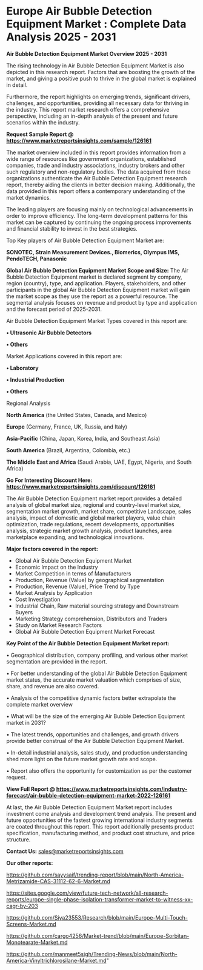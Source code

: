 # Europe Air Bubble Detection Equipment Market : Complete Data Analysis 2025 - 2031

<Strong> Air Bubble Detection Equipment Market Overview 2025 - 2031</strong>

The rising technology in Air Bubble Detection Equipment Market is also depicted in this research report. Factors that are boosting the growth of the market, and giving a positive push to thrive in the global market is explained in detail.

Furthermore, the report highlights on emerging trends, significant drivers, challenges, and opportunities, providing all necessary data for thriving in the industry. This report market research offers a comprehensive perspective, including an in-depth analysis of the present and future scenarios within the industry.

<strong>Request Sample Report @ <a href=https://www.marketreportsinsights.com/sample/126161>https://www.marketreportsinsights.com/sample/126161</a></strong>

The market overview included in this report provides information from a wide range of resources like government organizations, established companies, trade and industry associations, industry brokers and other such regulatory and non-regulatory bodies. The data acquired from these organizations authenticate the Air Bubble Detection Equipment research report, thereby aiding the clients in better decision making. Additionally, the data provided in this report offers a contemporary understanding of the market dynamics.

The leading players are focusing mainly on technological advancements in order to improve efficiency. The long-term development patterns for this market can be captured by continuing the ongoing process improvements and financial stability to invest in the best strategies.

Top Key players of Air Bubble Detection Equipment Market are:

<strong>SONOTEC, Strain Measurement Devices., Biomerics, Olympus IMS, PendoTECH, Panasonic</strong>

<strong><b>Global Air Bubble Detection Equipment Market Scope and Size:</b></strong>
The Air Bubble Detection Equipment market is declared segment by company, region (country), type, and application. Players, stakeholders, and other participants in the global Air Bubble Detection Equipment market will gain the market scope as they use the report as a powerful resource. The segmental analysis focuses on revenue and product by type and application and the forecast period of 2025-2031.

Air Bubble Detection Equipment Market Types covered in this report are:

<strong>• Ultrasonic Air Bubble Detectors

• Others</strong>

Market Applications covered in this report are:

<strong>• Laboratory

• Industrial Production

• Others</strong> 

Regional Analysis

<strong>North America</strong> (the United States, Canada, and Mexico)

<strong>Europe</strong> (Germany, France, UK, Russia, and Italy)

<strong>Asia-Pacific</strong> (China, Japan, Korea, India, and Southeast Asia)

<strong>South America</strong> (Brazil, Argentina, Colombia, etc.)

<strong>The Middle East and Africa</strong> (Saudi Arabia, UAE, Egypt, Nigeria, and South Africa)

<strong>Go For Interesting Discount Here: <a href=https://www.marketreportsinsights.com/discount/126161>https://www.marketreportsinsights.com/discount/126161</a></strong>

The Air Bubble Detection Equipment market report provides a detailed analysis of global market size, regional and country-level market size, segmentation market growth, market share, competitive Landscape, sales analysis, impact of domestic and global market players, value chain optimization, trade regulations, recent developments, opportunities analysis, strategic market growth analysis, product launches, area marketplace expanding, and technological innovations.

<strong><b>Major factors covered in the report:</b></strong>
<ul>
  <li>Global Air Bubble Detection Equipment Market </li>
  <li>Economic Impact on the Industry</li>
  <li>Market Competition in terms of Manufacturers</li>
  <li>Production, Revenue (Value) by geographical segmentation</li>
  <li>Production, Revenue (Value), Price Trend by Type</li>
  <li>Market Analysis by Application</li>
  <li>Cost Investigation</li>
  <li>Industrial Chain, Raw material sourcing strategy and Downstream Buyers</li>
  <li>Marketing Strategy comprehension, Distributors and Traders</li>
  <li>Study on Market Research Factors</li>
  <li>Global Air Bubble Detection Equipment Market Forecast</li>
</ul>

<strong><b>Key Point of the Air Bubble Detection Equipment Market report:</b></strong>

• Geographical distribution, company profiling, and various other market segmentation are provided in the report.

• For better understanding of the global Air Bubble Detection Equipment market status, the accurate market valuation which comprises of size, share, and revenue are also covered.

• Analysis of the competitive dynamic factors better extrapolate the complete market overview

• What will be the size of the emerging Air Bubble Detection Equipment market in 2031?

• The latest trends, opportunities and challenges, and growth drivers provide better construal of the Air Bubble Detection Equipment Market.

• In-detail industrial analysis, sales study, and production understanding shed more light on the future market growth rate and scope.

• Report also offers the opportunity for customization as per the customer request.

<strong><b>View Full Report @ <a href=https://www.marketreportsinsights.com/industry-forecast/air-bubble-detection-equipment-market-2022-126161>https://www.marketreportsinsights.com/industry-forecast/air-bubble-detection-equipment-market-2022-126161</a></b></strong>


At last, the Air Bubble Detection Equipment Market report includes investment come analysis and development trend analysis. The present and future opportunities of the fastest growing international industry segments are coated throughout this report. This report additionally presents product specification, manufacturing method, and product cost structure, and price structure.

<strong>Contact Us:</strong>
sales@marketreportsinsights.com

<strong>Our other reports:</strong>

<a href=https://github.com/sayysaif/trending-report/blob/main/North-America-Metrizamide-CAS-31112-62-6-Market.md>https://github.com/sayysaif/trending-report/blob/main/North-America-Metrizamide-CAS-31112-62-6-Market.md</a>

<a href=https://sites.google.com/view/future-tech-network/all-research-reports/europe-single-phase-isolation-transformer-market-to-witness-xx-cagr-by-203>https://sites.google.com/view/future-tech-network/all-research-reports/europe-single-phase-isolation-transformer-market-to-witness-xx-cagr-by-203</a>

<a href=https://github.com/Siya23553/Research/blob/main/Europe-Multi-Touch-Screens-Market.md>https://github.com/Siya23553/Research/blob/main/Europe-Multi-Touch-Screens-Market.md</a>

<a href=https://github.com/cargo4256/Market-trend/blob/main/Europe-Sorbitan-Monotearate-Market.md>https://github.com/cargo4256/Market-trend/blob/main/Europe-Sorbitan-Monotearate-Market.md</a>

<a href=https://github.com/manmeet5sigh/Trending-News/blob/main/North-America-Vinyltrichlorosilane-Market.md>https://github.com/manmeet5sigh/Trending-News/blob/main/North-America-Vinyltrichlorosilane-Market.md</a>"
